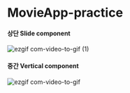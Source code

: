 # MovieApp-practice

#### 상단 Slide component
![ezgif com-video-to-gif (1)](https://user-images.githubusercontent.com/67942295/92596415-bf0b3400-f2e0-11ea-849b-eb88567fcb5f.gif)

#### 중간 Vertical component
![ezgif com-video-to-gif](https://user-images.githubusercontent.com/67942295/92596338-a4d15600-f2e0-11ea-9755-0c06bb6dde7b.gif)
